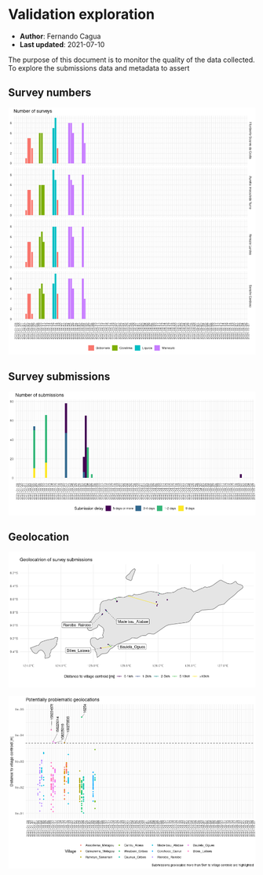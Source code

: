 Validation exploration
================

-   **Author**: Fernando Cagua
-   **Last updated**: 2021-07-10

The purpose of this document is to monitor the quality of the data
collected. To explore the submissions data and metadata to assert

## Survey numbers

![](validation_files/figure-gfm/n-surveys-1.png)<!-- -->

## Survey submissions

![](validation_files/figure-gfm/submission-delay-1.png)<!-- -->

## Geolocation

![](validation_files/figure-gfm/gis-timor-submissions-1.png)<!-- -->

![](validation_files/figure-gfm/distance-to-centroid-1.png)<!-- -->
